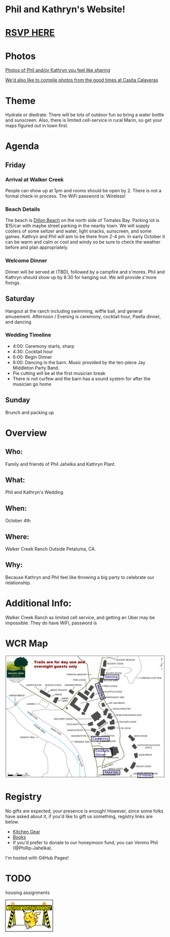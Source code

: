 # Phil and Kathryn's Website!


# [RSVP HERE](https://docs.google.com/forms/d/e/1FAIpQLSdb4hoWW1RRWFUf0m6yEEGGmeJv6fUi9wsexoM-h6kjG1RO1Q/viewform?usp=header)

# Photos
[Photos of Phil and/or Kathryn you feel like sharing](https://drive.google.com/drive/folders/1PeZt1Mxu6AgiRc7WDFCbZzBjKT45-65y?usp=sharing)

[We'd also like to compile photos from the good times at Casita Calaveras](https://drive.google.com/drive/folders/1X58aDVo3VKQTLNU9pvx_qz4HXxf5xbIQ?usp=sharing)

# Theme
Hydrate or diedrate. There will be lots of outdoor fun so bring a water bottle and sunscreen. Also, there is limited cell-service in rural Marin, so get your maps figured out in town first.

# Agenda

## Friday
### Arrival at Walker Creek
People can show up at 1pm and rooms should be open by 2. There is not a formal check-in process. The WiFi password is: Wireless!

### Beach Details
The beach is [Dillon Beach](https://maps.app.goo.gl/bKMWqBuhHTdom12Q8) on the north side of Tomales Bay. Parking lot is $15/car with maybe street parking in the nearby town. We will supply coolers of some seltzer and water, light snacks, sunscreen, and some games. Kathryn and Phil will aim to be there from 2-4 pm. In early October it can be warm and calm or cool and windy so be sure to check the weather before and plan appropriately.

### Welcome Dinner
Dinner will be served at (TBD), followed by a campfire and s'mores. Phil and Kathryn should show up by 8:30 for hanging out. We will provide s'more fixings. 

## Saturday
Hangout at the ranch including swimming, wiffle ball, and general amusement.
Afternoon / Evening is ceremony, cocktail hour, Paella dinner, and dancing

### Wedding Timeline
 * 4:00: Ceremony starts, sharp
 * 4:30: Cocktail hour
 * 6:00: Begin Dinner
 * 8:00: Dancing in the barn. Music provided by the ten-piece Jay Middleton Party Band.
 * Pie cutting will be at the first musician break
 * There is not curfew and the barn has a sound system for after the musician go home

## Sunday
Brunch and packing up

# Overview

## Who:
Family and friends of Phil Jahelka and Kathryn Plant.
## What:
Phil and Kathryn's Wedding
## When:
October 4th
## Where:
Walker Creek Ranch Outside Petaluma, CA.
## Why:
Because Kathryn and Phil feel like throwing a big party to celebrate our relationship.

# Additional Info:
Walker Creek Ranch as limited cell service, and getting an Uber may be impossible. They do have WiFi, password is 

# WCR Map

![WCR Map](assets/images/wcr_map_custom.png)

# Registry
No gifts are expected, your presence is enough! However, since some folks have asked about it, if you'd like to gift us something, registry links are below.
* [Kitchen Gear](https://www.williams-sonoma.com/registry/lt8wgntmqv/registry-list.html)
* [Books](https://bookshop.org/wishlists/efdc484b9d6b44745d9da3d9f28e843d47450618)
* If you'd prefer to donate to our honeymoon fund, you can Venmo Phil (@Phillip-Jahelka).


I'm hosted with GitHub Pages!

# TODO
housing assignments

![90s under construction](assets/images/pikachu-constuction.gif)
